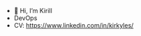 - 👋 Hi, I’m Kirill
- DevOps
- CV: https://www.linkedin.com/in/kirkyles/

<!---
kirkylesich/kirkylesich is a ✨ special ✨ repository because its `README.md` (this file) appears on your GitHub profile.
You can click the Preview link to take a look at your changes.
--->
